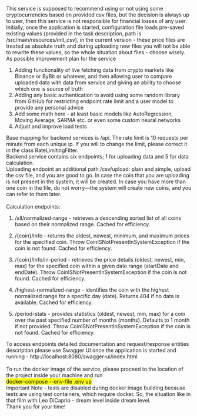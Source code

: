 This service is supposed to recommend using or not using some cryptocurrencies based on provided csv files,
but the decision is always up to user, then this service is not responsible for financial 
losses of any user.  
Initially, once the application is started, configuration file loads pre-saved existing values
(provided in the task description, path is /src/main/resources/init_csv), in the current
version - these price files are treated as absolute truth and during uploading new files
you will not be able to rewrite these values, so the whole situation about files - choose wisely.
As possible improvement plan for the service
1. Adding functionality of live fetching data from crypto markets
like Binance or ByBit or whatever, and then allowing user to compare uploaded data with data from service
and giving an ability to choose which one is source of truth
2. Adding any basic authentication to avoid using some random library from GitHub for restricting endpoint 
rate limit and a user model to provide any personal advice
3. Add some math here - at least basic models like AutoRegression, Moving Average, SARMA etc. or even 
some custom neural networks
4. Adjust and improve load tests

Base mapping for backend services is /api. The rate limit is 10 requests per minute from each unique ip. If you will to change the limit, 
please correct it in the class RateLimitingFilter.\
Backend service contains six endpoints; 1 for uploading data and 5 for data calculation.\
Uploading endpoint an additional path /csv/upload: plain and simple, upload the csv file, and you are good to go. 
In case the coin that you are uploading is not present in the system, it will be created.
In case you have more than one coin in the file, do not worry—the system will create new coins, 
and you can refer to them later. \
\
Calculation endpoints:

1. /all/normalized-range - retrieves a descending sorted list of all coins based on their normalized range.
Cached for efficiency.

2. /{coin}/info - returns the oldest, newest, minimum, and maximum prices for the specified coin. 
Throw CoinISNotPresentInSystemException if the coin is not found. Cached for efficiency.

3. /{coin}/info/in-period - retrieves the price details (oldest, newest, min, max) for the specified 
coin within a given date range (startDate and endDate). Throw CoinISNotPresentInSystemException if 
the coin is not found. Cached for efficiency.

4. /highest-normalized-range - identifies the coin with the highest normalized range 
for a specific day (date). Returns 404 if no data is available. Cached for efficiency.

5. /period-stats - provides statistics (oldest, newest, min, max) for a coin over the past
specified number of months (months). Defaults to 1 month if not provided.
Throw CoinISNotPresentInSystemException if the coin is not found. Cached for efficiency. 

To access endpoints detailed documentation and request/response entities description please use Swagger UI once the application is started and running - 
http://localhost:8080/swagger-ui/index.html \
\
To run the docker image of the service, please proceed to the location of the project inside your machine 
and run \
<mark>docker-compose --env-file .env up </mark>
\
Important Note - tests are disabled during docker image building because tests are using test containers,
which require docker.
So, the situation like in that film with Leo DiCaprio - dream level inside dream level.\
Thank you for your time!

